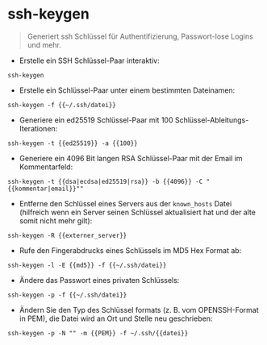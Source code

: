 # ssh-keygen

> Generiert ssh Schlüssel für Authentifizierung, Passwort-lose Logins und mehr.

- Erstelle ein SSH Schlüssel-Paar interaktiv:

`ssh-keygen`

- Erstelle ein Schlüssel-Paar unter einem bestimmten Dateinamen:

`ssh-keygen -f {{~/.ssh/datei}}`

- Generiere ein ed25519 Schlüssel-Paar mit 100 Schlüssel-Ableitungs-Iterationen:

`ssh-keygen -t {{ed25519}} -a {{100}}`

- Generiere ein 4096 Bit langen RSA Schlüssel-Paar mit der Email im Kommentarfeld:

`ssh-keygen -t {{dsa|ecdsa|ed25519|rsa}} -b {{4096}} -C "{{kommentar|email}}""`

- Entferne den Schlüssel eines Servers aus der `known_hosts` Datei (hilfreich wenn ein Server seinen Schlüssel aktualisiert hat und der alte somit nicht mehr gilt):

`ssh-keygen -R {{externer_server}}`

- Rufe den Fingerabdrucks eines Schlüssels im MD5 Hex Format ab:

`ssh-keygen -l -E {{md5}} -f {{~/.ssh/datei}}`

- Ändere das Passwort eines privaten Schlüssels:

`ssh-keygen -p -f {{~/.ssh/datei}}`

- Ändern Sie den Typ des Schlüssel formats (z. B. vom OPENSSH-Format in PEM), die Datei wird an Ort und Stelle neu geschrieben:

`ssh-keygen -p -N "" -m {{PEM}} -f ~/.ssh/{{datei}}`
